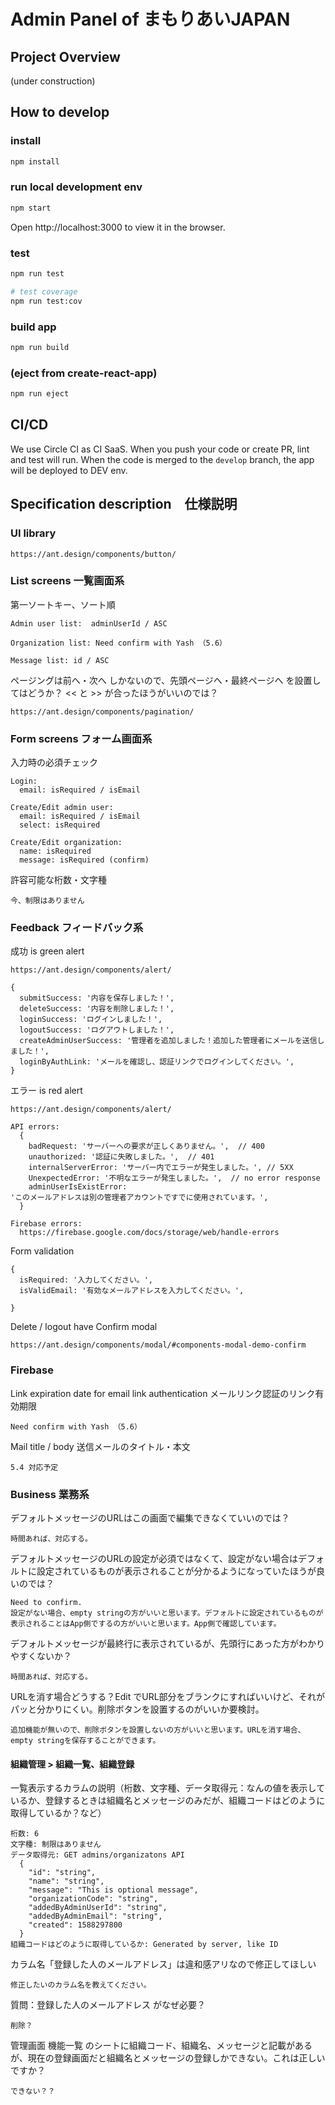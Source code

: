 # Admin Panel of まもりあいJAPAN

## Project Overview

(under construction)

## How to develop

### install
```sh
npm install
```

### run local development env
```sh
npm start
```
Open http://localhost:3000 to view it in the browser.

### test
```sh
npm run test

# test coverage
npm run test:cov
```

### build app
```sh
npm run build
```

### (eject from create-react-app)
```sh
npm run eject
```

## CI/CD

We use Circle CI as CI SaaS.
When you push your code or create PR, lint and test will run.
When the code is merged to the `develop` branch, the app will be deployed to DEV env.

## Specification description　仕様説明


### UI library

    https://ant.design/components/button/

### List screens 一覧画面系

第一ソートキー、ソート順

    Admin user list:  adminUserId / ASC

    Organization list: Need confirm with Yash （5.6）

    Message list: id / ASC

ページングは前へ・次へ しかないので、先頭ページへ・最終ページへ を設置してはどうか？ << と >> が合ったほうがいいのでは？

    https://ant.design/components/pagination/


### Form screens フォーム画面系

入力時の必須チェック

    Login:
      email: isRequired / isEmail

    Create/Edit admin user:
      email: isRequired / isEmail
      select: isRequired

    Create/Edit organization:
      name: isRequired
      message: isRequired (confirm)

許容可能な桁数・文字種

    今、制限はありません


### Feedback フィードバック系

成功 is green alert

    https://ant.design/components/alert/
    
    {
      submitSuccess: '内容を保存しました！',
      deleteSuccess: '内容を削除しました！',
      loginSuccess: 'ログインしました！',
      logoutSuccess: 'ログアウトしました！',
      createAdminUserSuccess: '管理者を追加しました！追加した管理者にメールを送信しました！',
      loginByAuthLink: 'メールを確認し、認証リンクでログインしてください。',
    }


エラー is red alert

    https://ant.design/components/alert/

    API errors:
      {
        badRequest: 'サーバーへの要求が正しくありません。',  // 400
        unauthorized: '認証に失敗しました。',  // 401
        internalServerError: 'サーバー内でエラーが発生しました。', // 5XX
        UnexpectedError: '不明なエラーが発生しました。',  // no error response
        adminUserIsExistError:
    'このメールアドレスは別の管理者アカウントですでに使用されています。',
      }

    Firebase errors:
      https://firebase.google.com/docs/storage/web/handle-errors


Form validation

    {
      isRequired: '入力してください。',
      isValidEmail: '有効なメールアドレスを入力してください。',
      
    }

Delete / logout have Confirm modal

    https://ant.design/components/modal/#components-modal-demo-confirm



### Firebase
Link expiration date for email link authentication
 メールリンク認証のリンク有効期限
   
    Need confirm with Yash （5.6）
   

Mail title / body 送信メールのタイトル・本文
    
    5.4 対応予定

### Business 業務系

デフォルトメッセージのURLはこの画面で編集できなくていいのでは？

    時間あれば、対応する。

デフォルトメッセージのURLの設定が必須ではなくて、設定がない場合はデフォルトに設定されているものが表示されることが分かるようになっていたほうが良いのでは？

    Need to confirm.
    設定がない場合、empty stringの方がいいと思います。デフォルトに設定されているものが表示されることはApp側でするの方がいいと思います。App側で確認しています。

デフォルトメッセージが最終行に表示されているが、先頭行にあった方がわかりやすくないか？

    時間あれば、対応する。

URLを消す場合どうする？Edit でURL部分をブランクにすればいいけど、それがパッと分かりにくい。削除ボタンを設置するのがいいか要検討。

    追加機能が無いので、削除ボタンを設置しないの方がいいと思います。URLを消す場合、empty stringを保存することができます。

#### 組織管理 > 組織一覧、組織登録

一覧表示するカラムの説明（桁数、文字種、データ取得元：なんの値を表示しているか、登録するときは組織名とメッセージのみだが、組織コードはどのように取得しているか？など）

    桁数: 6
    文字種: 制限はありません
    データ取得元: GET admins/organizatons API
      {
        "id": "string",
        "name": "string",
        "message": "This is optional message",
        "organizationCode": "string",
        "addedByAdminUserId": "string",
        "addedByAdminEmail": "string",
        "created": 1588297800
      }
    組織コードはどのように取得しているか: Generated by server, like ID



カラム名「登録した人のメールアドレス」は違和感アリなので修正してほしい

    修正したいのカラム名を教えてください。

質問：登録した人のメールアドレス がなぜ必要？

    削除？

管理画面 機能一覧 のシートに組織コード、組織名、メッセージと記載があるが、現在の登録画面だと組織名とメッセージの登録しかできない。これは正しいですか？

    できない？？
